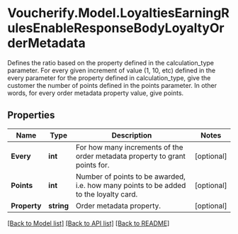 # Voucherify.Model.LoyaltiesEarningRulesEnableResponseBodyLoyaltyOrderMetadata
Defines the ratio based on the property defined in the calculation_type parameter. For every given increment of value (1, 10, etc) defined in the every parameter for the property defined in calculation_type, give the customer the number of points defined in the points parameter. In other words, for every order metadata property value, give points.

## Properties

Name | Type | Description | Notes
------------ | ------------- | ------------- | -------------
**Every** | **int** | For how many increments of the order metadata property to grant points for. | [optional] 
**Points** | **int** | Number of points to be awarded, i.e. how many points to be added to the loyalty card. | [optional] 
**Property** | **string** | Order metadata property. | [optional] 

[[Back to Model list]](../../README.md#documentation-for-models) [[Back to API list]](../../README.md#documentation-for-api-endpoints) [[Back to README]](../../README.md)

